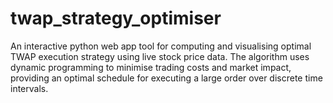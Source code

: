 # twap_strategy_optimiser
An interactive python web app tool for computing and visualising optimal TWAP execution strategy using live stock price data. The algorithm uses dynamic programming to minimise trading costs and market impact, providing an optimal schedule for executing a large order over discrete time intervals.
